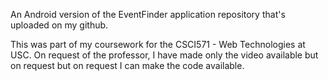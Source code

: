 An Android version of the EventFinder application repository that's uploaded on my github.

This was part of my coursework for the CSCI571 - Web Technologies at USC. On request of the professor, I have made only the video available but on request
but on request I can make the code available.